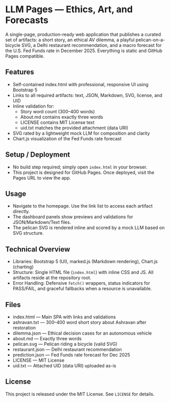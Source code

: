 # LLM Pages — Ethics, Art, and Forecasts

A single-page, production-ready web application that publishes a curated set of artifacts: a short story, an ethical AV dilemma, a playful pelican-on-a-bicycle SVG, a Delhi restaurant recommendation, and a macro forecast for the U.S. Fed Funds rate in December 2025. Everything is static and GitHub Pages compatible.

## Features
- Self-contained index.html with professional, responsive UI using Bootstrap 5
- Links to all required artifacts: text, JSON, Markdown, SVG, license, and UID
- Inline validation for:
  - Story word count (300–400 words)
  - About.md contains exactly three words
  - LICENSE contains MIT License text
  - uid.txt matches the provided attachment (data URI)
- SVG rated by a lightweight mock LLM for composition and clarity
- Chart.js visualization of the Fed Funds rate forecast

## Setup / Deployment
- No build step required; simply open `index.html` in your browser.
- This project is designed for GitHub Pages. Once deployed, visit the Pages URL to view the app.

## Usage
- Navigate to the homepage. Use the link list to access each artifact directly.
- The dashboard panels show previews and validations for JSON/Markdown/Text files.
- The pelican SVG is rendered inline and scored by a mock LLM based on SVG structure.

## Technical Overview
- Libraries: Bootstrap 5 (UI), marked.js (Markdown rendering), Chart.js (charting)
- Structure: Single HTML file (`index.html`) with inline CSS and JS. All artifacts reside at the repository root.
- Error Handling: Defensive `fetch()` wrappers, status indicators for PASS/FAIL, and graceful fallbacks when a resource is unavailable.

## Files
- index.html — Main SPA with links and validations
- ashravan.txt — 300–400 word short story about Ashravan after restoration
- dilemma.json — Ethical decision cases for an autonomous vehicle
- about.md — Exactly three words
- pelican.svg — Pelican riding a bicycle (valid SVG)
- restaurant.json — Delhi restaurant recommendation
- prediction.json — Fed Funds rate forecast for Dec 2025
- LICENSE — MIT License
- uid.txt — Attached UID (data URI) uploaded as-is

## License
This project is released under the MIT License. See `LICENSE` for details.

